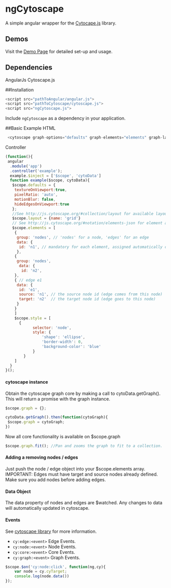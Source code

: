 ngCytoscape
=============

A simple angular wrapper for the [Cytocape.js](http://js.cytoscape.org/) library.

Demos
-----------
Visit the [Demo Page](http://johnnyflinn.github.io/ngCytoscape) for detailed set-up and usage.

Dependencies
-----------
AngularJs
Cytoscape.js

##Installation

```javascript
<script src="pathToAngular/angular.js">
<script src="pathToCytoscape/cytoscape.js">
<script src="ngCytoscape.js">
```
Include `ngCytoscape` as a dependency in your application.

##Basic Example
HTML
```javascript
 <cytoscape graph-options="defaults" graph-elements="elements" graph-layout="layout" graph-style="style"></cytoscape>
```
Controller
```javascript
(function(){
 angular
  .module('app')
  .controller('example');
  example.$inject = ['$scope', 'cytoData']
  function example($scope, cytoData){
   $scope.defaults = {
    textureOnViewport:true,
    pixelRatio: 'auto',
    motionBlur: false,
    hideEdgesOnViewport:true
   };
   //See http://js.cytoscape.org/#collection/layout for available layouts and options
   $scope.layout = {name: 'grid'}
   // See http://js.cytoscape.org/#notation/elements-json for element array format
   $scope.elements = [
    { 
     group: 'nodes', // 'nodes' for a node, 'edges' for an edge
     data: { 
      id: 'n1', // mandatory for each element, assigned automatically on undefined
     },
    { 
     group: 'nodes', 
      data: { 
       id: 'n2', 
    },
    { // edge e1
     data: {
      id: 'e1',
      source: 'n1', // the source node id (edge comes from this node)
      target: 'n2'  // the target node id (edge goes to this node)
     }
    }
    ]
    $scope.style = [
      {
            selector: 'node',
            style: {
                'shape': 'ellipse',
                'border-width': 0,
                'background-color': 'blue'
            }
        }
    ]
  }
}();
```

#### cytoscape instance
Obtain the cytoscape graph core by making a call to cytoData.getGraph().  This will return a promise with the graph instance.
```javascript
$scope.graph = {};

cytoData.getGraph().then(function(cytoGraph){
 $scope.graph = cytoGraph;
})
```
Now all core functionality is available on $scope.graph
```javascript
$scope.graph.fit(); //Pan and zooms the graph to fit to a collection.
```
#### Adding a removing nodes / edges
Just push the node / edge object into your $scope.elements array.
IMPORTANT: Edges must have target and source nodes already defined.  Make sure you add nodes before adding edges.

#### Data Object
The data property of nodes and edges are $watched.  Any changes to data will automatically updated in cytoscape.

#### Events
See <a href="http://js.cytoscape.org/#events"> cytoscape library</a> for more information.
* `cy:edge:<event>` Edge Events.
* `cy:node:<event>` Node Events.
* `cy:core:<event>` Core Events.
* `cy:graph:<event>` Graph Events.

```javascript
$scope.$on('cy:node:click', function(ng,cy){
    var node = cy.cyTarget;
    console.log(node.data())
});
```
